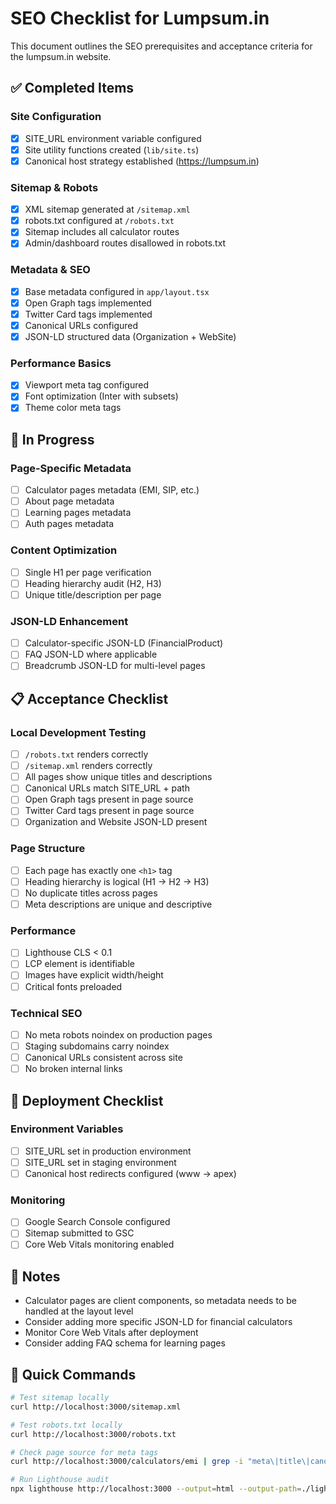 # SEO Checklist for Lumpsum.in

This document outlines the SEO prerequisites and acceptance criteria for the lumpsum.in website.

## ✅ Completed Items

### Site Configuration
- [x] SITE_URL environment variable configured
- [x] Site utility functions created (`lib/site.ts`)
- [x] Canonical host strategy established (https://lumpsum.in)

### Sitemap & Robots
- [x] XML sitemap generated at `/sitemap.xml`
- [x] robots.txt configured at `/robots.txt`
- [x] Sitemap includes all calculator routes
- [x] Admin/dashboard routes disallowed in robots.txt

### Metadata & SEO
- [x] Base metadata configured in `app/layout.tsx`
- [x] Open Graph tags implemented
- [x] Twitter Card tags implemented
- [x] Canonical URLs configured
- [x] JSON-LD structured data (Organization + WebSite)

### Performance Basics
- [x] Viewport meta tag configured
- [x] Font optimization (Inter with subsets)
- [x] Theme color meta tags

## 🔄 In Progress

### Page-Specific Metadata
- [ ] Calculator pages metadata (EMI, SIP, etc.)
- [ ] About page metadata
- [ ] Learning pages metadata
- [ ] Auth pages metadata

### Content Optimization
- [ ] Single H1 per page verification
- [ ] Heading hierarchy audit (H2, H3)
- [ ] Unique title/description per page

### JSON-LD Enhancement
- [ ] Calculator-specific JSON-LD (FinancialProduct)
- [ ] FAQ JSON-LD where applicable
- [ ] Breadcrumb JSON-LD for multi-level pages

## 📋 Acceptance Checklist

### Local Development Testing
- [ ] `/robots.txt` renders correctly
- [ ] `/sitemap.xml` renders correctly
- [ ] All pages show unique titles and descriptions
- [ ] Canonical URLs match SITE_URL + path
- [ ] Open Graph tags present in page source
- [ ] Twitter Card tags present in page source
- [ ] Organization and Website JSON-LD present

### Page Structure
- [ ] Each page has exactly one `<h1>` tag
- [ ] Heading hierarchy is logical (H1 → H2 → H3)
- [ ] No duplicate titles across pages
- [ ] Meta descriptions are unique and descriptive

### Performance
- [ ] Lighthouse CLS < 0.1
- [ ] LCP element is identifiable
- [ ] Images have explicit width/height
- [ ] Critical fonts preloaded

### Technical SEO
- [ ] No meta robots noindex on production pages
- [ ] Staging subdomains carry noindex
- [ ] Canonical URLs consistent across site
- [ ] No broken internal links

## 🚀 Deployment Checklist

### Environment Variables
- [ ] SITE_URL set in production environment
- [ ] SITE_URL set in staging environment
- [ ] Canonical host redirects configured (www → apex)

### Monitoring
- [ ] Google Search Console configured
- [ ] Sitemap submitted to GSC
- [ ] Core Web Vitals monitoring enabled

## 📝 Notes

- Calculator pages are client components, so metadata needs to be handled at the layout level
- Consider adding more specific JSON-LD for financial calculators
- Monitor Core Web Vitals after deployment
- Consider adding FAQ schema for learning pages

## 🔧 Quick Commands

```bash
# Test sitemap locally
curl http://localhost:3000/sitemap.xml

# Test robots.txt locally
curl http://localhost:3000/robots.txt

# Check page source for meta tags
curl http://localhost:3000/calculators/emi | grep -i "meta\|title\|canonical"

# Run Lighthouse audit
npx lighthouse http://localhost:3000 --output=html --output-path=./lighthouse-report.html
```
